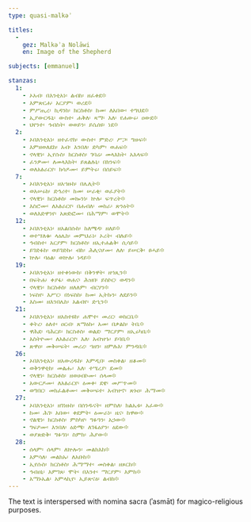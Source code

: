 ```yaml
---
type: quasi-malkəʾ

titles:
  -
    gez: Malkǝʾa Nolāwi
    en: Image of the Shepherd

subjects: [emmanuel]

stanzas:
  1:
    - ኦአብ፡ በእንቲአነ፡ ልብከ፡ ዘፈቀደ፨
    - እምጽርሐ፡ አርያም፡ ወሪደ፨
    - ምሥጢረ፡ ኪዳንከ፡ ክርስቶስ፡ ከመ፡ ለአበው፡ ተግህደ፨
    - ኢያውርዱኒ፡ ውስተ፡ ሐቅለ፡ ጻማ፡ እለ፡ የሐውሩ፡ ዐውደ፨
    - ህየንተ፡ ኅብስት፡ ወወይን፡ ይሴሰዩ፡ ነደ፨
  2:
    - ኦበእንቲአነ፡ ዘተፈኖከ፡ ውስተ፡ ምድረ፡ ሥጋ፡ ግዙፍ፨
    - እምዘወለደከ፡ አብ፡ እንበለ፡ ድካም፡ ወሐፍ፨
    - ኖላዊነ፡ ኢየሱስ፡ ክርስቶስ፡ ገባሬ፡ መላእክት፡ አእላፍ፨
    - ፈንዎሙ፡ ለመላእክት፡ ይጸልሉኒ፡ በክንፍ፨
    - ወለአፅራርየ፡ ክሳዶሙ፡ ይምትሩ፡ በሰይፍ፨
  7:
    - ኦበእንቲአነ፡ ዘአኀዙከ፡ በሌሊት፨
    - ወአሠሩከ፡ ድኅሪተ፡ ከመ፡ ሠራቂ፡ ወፈያት፨
    - ኖላዊነ፡ ክርስቶስ፡ መኰንነ፡ ኵሉ፡ ፍጥረት፨
    - እስሮሙ፡ ለአፅራርየ፡ በሐብለ፡ መከራ፡ ጽንዕት፨
    - ወለእድዋንየ፡ አጽድፎሙ፡ በሕማም፡ ወሞት፨
  12:
    - ኦበእንቲአነ፡ ዘአልበሱከ፡ ከለሜዳ፡ ዘለይ፨
    - ወተሣለቁ፡ ላዕሌከ፡ መምህራነ፡ ኦሪት፡ ብሉይ፨
    - ኅብስተ፡ አርያም፡ ክርስቶስ፡ ዘኢተሐልቅ፡ ሲሳይ፨
    - ይገድፉከ፡ ወይገድኩ፡ ብከ፡ ሕሊናሆሙ፡ ለለ፡ ይሠርቅ፡ ፀሓይ፨
    - ኵሉ፡ ባዕል፡ ወኵሉ፡ ነዳይ፨
  19:
    - ኦበእንቲአነ፡ ዘተቀነውከ፡ በቅንዋት፡ ዘኀጺን፨
    - በፍትሐ፡ ቀያፋ፡ ወሐና፡ ሕዝበ፡ ይስኮር፡ ወዳን፨
    - ኖላዊነ፡ ክርስቶስ፡ ዘለለም፡ ብርሃን፨
    - ነፍስየ፡ እሥር፡ በነፍስከ፡ ከመ፡ ኢትኩን፡ ለደይን፨
    - እስመ፡ ዘእንበሌከ፡ አልብየ፡ ድኂን፨
  21:
    - ኦበእንቲአነ፡ ዘአስተዩከ፡ ሐሞተ፡ መሪር፡ ወከርቤ፨
    - ቀትረ፡ ዕለተ፡ ዐርብ፡ ጸማዕኩ፡ አመ፡ በቃልከ፡ ትቤ፨
    - ዋሕደ፡ ባሕርይ፡ ክርስቶስ፡ ወልደ፡ ማርያም፡ ዘኢሩካቤ፨
    - አስትዮሙ፡ ለአፅራርየ፡ እለ፡ አብዝኁ፡ ይባቤ፨
    - ጽዋዐ፡ መቅሠፍት፡ መሪረ፡ ኀዘን፡ ዘምሉእ፡ ምንዳቤ፨
  26:
    - ኦበእንቲአነ፡ ዘአውረዱከ፡ እምዲበ፡ መስቀል፡ ዘቆመ፨
    - ወቅንዋቲከ፡ መልሑ፡ እለ፡ ተሤረያ፡ ደመ፨
    - ኖላዊነ፡ ክርስቶስ፡ ዘወሀብኮሙ፡ ሰላመ፨
    - አውርዶሙ፡ ለአፅራርየ፡ ዕመቀ፡ ደዌ፡ መሥጥመ፨
    - ወግበር፡ መክፈልቶሙ፡ መቅሠፍተ፡ አብዝኆ፡ ጽኑዐ፡ ሕማመ፨
  27:
    - ኦበእንቲአነ፡ ዘገነዙከ፡ በሰንዱናት፡ ዘምስለ፡ ክልኤቱ፡ አፈው፨
    - ከመ፡ ሕገ፡ አበው፡ ቀደምት፡ ዕሙራነ፡ ዜና፡ ከዋው፨
    - ኖልዊነ፡ ክርስቶስ፡ ምስካየ፡ ግፉዓን፡ አኃው፨
    - ግፍዖሙ፡ እንበለ፡ ዕድሜ፡ ለገፋዕያን፡ ዕደው፨
    - ወያጽድቅ፡ ግፉዓነ፡ ስምከ፡ ሕያው፨
  28:
    - ሰላም፡ ሰላም፡ ለኵሎን፡ መልክእከ፨
    - አምሳለ፡ መልክኡ፡ ለአቡከ፨
    - ኢየሱስ፡ ክርስቶስ፡ ሕማማተ፡ መስቀል፡ ዘጾርከ፨
    - ኅብዐኒ፡ እምገጸ፡ ሞት፡ በእንተ፡ ማርያም፡ እምከ፨
    - አማኑኤል፡ አምላኪየ፡ ኢይጽናዕ፡ ልብከ፨ 
---
```

 The text is interspersed with nomina sacra (ʾasmāt) for magico-religious purposes.